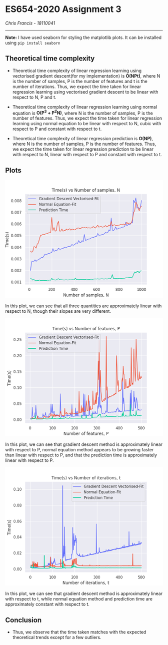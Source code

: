 # ES654-2020 Assignment 3

*Chris Francis* - *18110041*

------
**Note:** I have used seaborn for styling the matplotlib plots. It can be installed using `pip install seaborn`

## Theoretical time complexity

* Theoretical time complexity of linear regression learning using vectorised gradient descent(for my implementation) is **O(NPt)**, where N is the number of samples, P is the number of features and t is the number of iterations. Thus, we expect the time taken for linear regression learning using vectorised gradient descent to be linear with respect to N, P and t.

* Theoretical time complexity of linear regression learning using normal equation is **O(P<sup>3</sup> + P<sup>2</sup>N)**, where N is the number of samples, P is the number of features. Thus, we expect the time taken for linear regression learning using normal equation to be linear with respect to N, cubic with respect to P and constant with respect to t. 

* Theoretical time complexity of linear regression prediction is **O(NP)**, where N is the number of samples, P is the number of features. Thus, we expect the time taken for linear regression prediction to be linear with respect to N, linear with respect to P and constant with respect to t. 

## Plots

![N](images/q8_plot_N.png)

In this plot, we can see that all three quantities are approximately linear with respect to N, though their slopes are very different.

![P](images/q8_plot_P.png)

In this plot, we can see that gradient descent method is approximately linear with respect to P, normal equation method appears to be growing faster than linear with respect to P, and that the prediction time is approximately linear with respect to P.

![t](images/q8_plot_t.png)

In this plot, we can see that gradient descent method is approximately linear with respect to t, while normal equation method and prediction time are approximately constant with respect to t.

## Conclusion

* Thus, we observe that the time taken matches with the expected theoretical trends except for a few outliers. 
